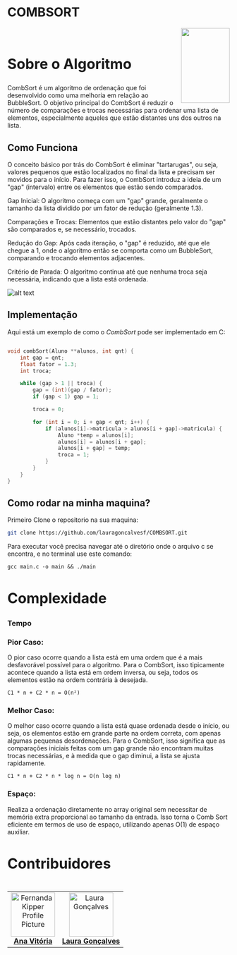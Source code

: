# COMBSORT


<div>
<img align="right" width="110" height="170" src="https://assecom.ufersa.edu.br/wp-content/uploads/sites/24/2014/09/PNG-bras%C3%A3o-Ufersa.png">
<br>


 <h2 id="about" style="font-weight: bold; font-size: 2rem">Sobre o Algoritmo</h2>

CombSort é um algoritmo de ordenação que foi desenvolvido como uma melhoria em relação ao BubbleSort. O objetivo principal do CombSort é reduzir o número de comparações e trocas necessárias para ordenar uma lista de elementos, especialmente aqueles que estão distantes uns dos outros na lista.

## Como Funciona

O conceito básico por trás do CombSort é eliminar "tartarugas", ou seja, valores pequenos que estão localizados no final da lista e precisam ser movidos para o início. Para fazer isso, o CombSort introduz a ideia de um "gap" (intervalo) entre os elementos que estão sendo comparados.

Gap Inicial: O algoritmo começa com um "gap" grande, geralmente o tamanho da lista dividido por um fator de redução (geralmente 1.3).

Comparações e Trocas: Elementos que estão distantes pelo valor do "gap" são comparados e, se necessário, trocados.

Redução do Gap: Após cada iteração, o "gap" é reduzido, até que ele chegue a 1, onde o algoritmo então se comporta como um BubbleSort, comparando e trocando elementos adjacentes.

Critério de Parada: O algoritmo continua até que nenhuma troca seja necessária, indicando que a lista está ordenada.

![alt text](image.png)

## Implementação

Aqui está um exemplo de como o *CombSort* pode ser implementado em C:

```c

void combSort(Aluno **alunos, int qnt) {
    int gap = qnt;
    float fator = 1.3;
    int troca;

    while (gap > 1 || troca) { 
        gap = (int)(gap / fator);
        if (gap < 1) gap = 1;

        troca = 0;

        for (int i = 0; i + gap < qnt; i++) { 
            if (alunos[i]->matricula > alunos[i + gap]->matricula) {
                Aluno *temp = alunos[i];
                alunos[i] = alunos[i + gap];
                alunos[i + gap] = temp;
                troca = 1;
            }
        }
    }
}

```



## Como rodar na minha maquina?

Primeiro Clone o repositorio na sua maquina:

```bash
git clone https://github.com/lauragoncalvesf/COMBSORT.git
```

Para executar você precisa navegar até o diretório onde o arquivo c se encontra, e no terminal use este comando:

```
gcc main.c -o main && ./main
```

  <h2 id="complexity" style="font-weight: bold; font-size: 2rem">Complexidade</h2>

### Tempo
### Pior Caso:
O pior caso ocorre quando a lista está em uma ordem que é a mais desfavorável possível para o algoritmo. Para o CombSort, isso tipicamente acontece quando a lista está em ordem inversa, ou seja, todos os elementos estão na ordem contrária à desejada.
```
C1 * n + C2 * n = O(n²)
```


### Melhor Caso:
O melhor caso ocorre quando a lista está quase ordenada desde o início, ou seja, os elementos estão em grande parte na ordem correta, com apenas algumas pequenas desordenações. Para o CombSort, isso significa que as comparações iniciais feitas com um gap grande não encontram muitas trocas necessárias, e à medida que o gap diminui, a lista se ajusta rapidamente.
```
C1 * n + C2 * n * log n = O(n log n)
```

### Espaço:
Realiza a ordenação diretamente no array original sem necessitar de memória extra proporcional ao tamanho da entrada. Isso torna o Comb Sort eficiente em termos de uso de espaço, utilizando apenas O(1) de espaço auxiliar.

<h2 id="colab" style="font-weight: bold; font-size: 2rem">Contribuidores</h2>
 
<table>
</div>
<table> <tr> <td align="center"> <a href="#"> <img src="https://avatars.githubusercontent.com/u/162624679?v=4" width="100px;" alt="Fernanda Kipper Profile Picture"/><br> <sub> <a href="https://github.com/anavitoriaq"><b>Ana Vitória</b></a> </sub> </a> </td> <td align="center"> <a href="#"> <img src="https://avatars.githubusercontent.com/u/143735022?v=4" width="100px;" alt="Laura Gonçalves"/><br> <sub> <a href="https://github.com/lauragoncalvesf"><b>Laura Gonçalves</b></a> </sub> </a> </td> </tr> </table>
</div>